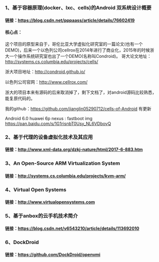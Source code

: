### 1、基于容器原理(docker、lxc、cells)的Android 双系统设计概要

#### 链接：https://blog.csdn.net/pppaass/article/details/76602419

#### 核心点：
这个项目的原型来自于，哥伦比亚大学虚拟化研究室的一篇论文(也有一个DEMO)，后来一个以色列公司cellrox在2014年进行了商业化，2015年的时候浙大一个操作系统研究室也出了一个DEMO(名称叫Condroid)。
哥大论文地址：http://systems.cs.columbia.edu/projects/cells/

浙大项目地址：http://condroid.github.io/

以色列公司官网：http://www.cellrox.com/

浙大的项目本来有源码的后来取消掉了，剩下文档了，对android源码比较熟悉，能复原代码的。

我的github：https://github.com/jianglin05290712/cells-of-Android 有更新

Android 6.0 huawei 6p nexus : fastboot img  https://pan.baidu.com/s/1G1risnbT0Usy_NL6VDbovQ

### 2、基于代理的设备虚拟化技术及其应用

#### 链接：http://www.xml-data.org/dzkj-nature/html/2017-6-883.htm

### 3、An Open-Source ARM Virtualization System

#### 链接：http://systems.cs.columbia.edu/projects/kvm-arm/

### 4、Virtual Open Systems

#### 链接：http://www.virtualopensystems.com

### 5、基于anbox的云手机技术简介
#### 链接：https://blog.csdn.net/v6543210/article/details/113692010

### 6、DockDroid
#### 链接：https://github.com/DockDroid/openvmi
